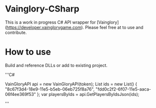 # Vainglory-CSharp

This is a work in progress C# API wrapper for [Vainglory] (https://developer.vainglorygame.com). Please feel free at to use and contribute. 

# How to use
Build and reference DLLs or add to existing project.

'''C#

VainGloryAPI api = new VainGloryAPI(token);
List<string> ids = new List<string>() { "8c67f3d4-18e9-11e5-b5eb-06eb725f8a76", "fdd0c2f2-6f07-11e5-aaca-06f4ee369f53" };
var playersByIds = api.GetPlayersByIdsJson(ids);

'''
